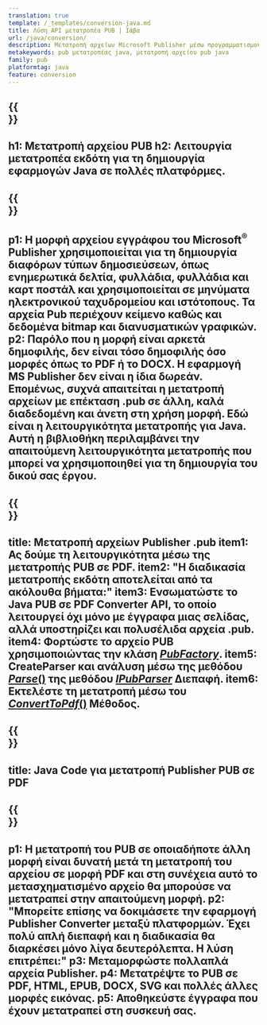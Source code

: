 ```yaml
---
translation: true
template: /_templates/conversion-java.md
title: Λύση API μετατροπέα PUB | Ιάβα
url: /java/conversion/
description: Μετατροπή αρχείων Microsoft Publisher μέσω προγραμματισμού μέσω βιβλιοθήκης Java. Απλή λύση API για να δημιουργήσετε το δικό σας έργο Java μετατροπέα PUB.
metakeywords: pub μετατροπέας java, μετατροπή αρχείου pub java
family: pub
platformtag: java
feature: conversion
---
```


{{<section banner>}}
---
h1: Μετατροπή αρχείου PUB
h2: Λειτουργία μετατροπέα εκδότη για τη δημιουργία εφαρμογών Java σε πολλές πλατφόρμες.
---

{{<section overview>}}
---
p1: Η μορφή αρχείου εγγράφου του Microsoft<sup>®</sup> Publisher χρησιμοποιείται για τη δημιουργία διαφόρων τύπων δημοσιεύσεων, όπως ενημερωτικά δελτία, φυλλάδια, φυλλάδια και καρτ ποστάλ και χρησιμοποιείται σε μηνύματα ηλεκτρονικού ταχυδρομείου και ιστότοπους. Τα αρχεία Pub περιέχουν κείμενο καθώς και δεδομένα bitmap και διανυσματικών γραφικών.
p2: Παρόλο που η μορφή είναι αρκετά δημοφιλής, δεν είναι τόσο δημοφιλής όσο μορφές όπως το PDF ή το DOCX. Η εφαρμογή MS Publisher δεν είναι η ίδια δωρεάν. Επομένως, συχνά απαιτείται η μετατροπή αρχείων με επέκταση .pub σε άλλη, καλά διαδεδομένη και άνετη στη χρήση μορφή. Εδώ είναι η λειτουργικότητα μετατροπής για Java. Αυτή η βιβλιοθήκη περιλαμβάνει την απαιτούμενη λειτουργικότητα μετατροπής που μπορεί να χρησιμοποιηθεί για τη δημιουργία του δικού σας έργου.
---

{{<section feature1>}}
---
title: Μετατροπή αρχείων Publisher .pub
item1: Ας δούμε τη λειτουργικότητα μέσω της μετατροπής PUB σε PDF.
item2: "Η διαδικασία μετατροπής εκδότη αποτελείται από τα ακόλουθα βήματα:"
item3: Ενσωματώστε το Java PUB σε PDF Converter API, το οποίο λειτουργεί όχι μόνο με έγγραφα μιας σελίδας, αλλά υποστηρίζει και πολυσέλιδα αρχεία .pub.
item4: Φορτώστε το αρχείο PUB χρησιμοποιώντας την κλάση [*PubFactory*](https://reference.aspose.com/pub/java/com.aspose.pub/PubFactory).
item5: CreateParser και ανάλυση μέσω της μεθόδου [*Parse*()](https://reference.aspose.com/pub/java/com.aspose.pub/IPubParser#parse--) της μεθόδου [*IPubParser*](https://reference.aspose.com/pub/java/com.aspose.pub/IPubParser) Διεπαφή.
item6: Εκτελέστε τη μετατροπή μέσω του [*ConvertToPdf*()](https://reference.aspose.com/pub/java/com.aspose.pub/IPdfConverter#convertToPdf-com.aspose.pub.Document-java.io.OutputStream-) Μέθοδος.
---

{{<section codeexample>}}
---
title: Java Code για μετατροπή Publisher PUB σε PDF
---

{{<section summary>}}
---
p1: Η μετατροπή του PUB σε οποιαδήποτε άλλη μορφή είναι δυνατή μετά τη μετατροπή του αρχείου σε μορφή PDF και στη συνέχεια αυτό το μετασχηματισμένο αρχείο θα μπορούσε να μετατραπεί στην απαιτούμενη μορφή.
p2: "Μπορείτε επίσης να δοκιμάσετε την εφαρμογή Publisher Converter μεταξύ πλατφορμών. Έχει πολύ απλή διεπαφή και η διαδικασία θα διαρκέσει μόνο λίγα δευτερόλεπτα. Η λύση επιτρέπει:"
p3: Μεταμορφώστε πολλαπλά αρχεία Publisher.
p4: Μετατρέψτε το PUB σε PDF, HTML, EPUB, DOCX, SVG και πολλές άλλες μορφές εικόνας.
p5: Αποθηκεύστε έγγραφα που έχουν μετατραπεί στη συσκευή σας.
---